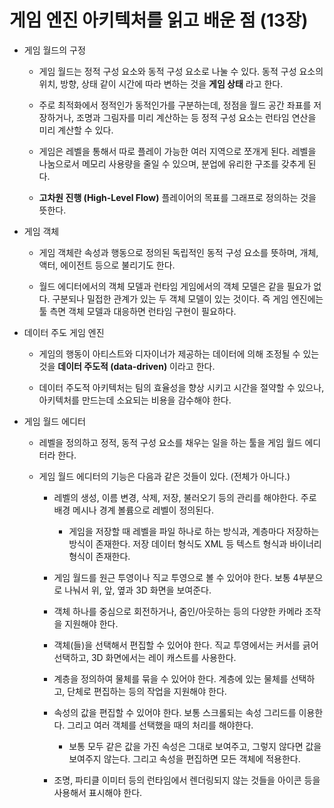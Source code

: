 # 게임 엔진 아키텍처를 읽고 배운 점 (13장)

- 게임 월드의 구정
  - 게임 월드는 정적 구성 요소와 동적 구성 요소로 나눌 수 있다. 동적 구성 요소의 위치, 방향, 상태 같이 시간에 따라 변하는 것을 **게임 상태** 라고 한다.

  - 주로 최적화에서 정적인가 동적인가를 구분하는데, 정점을 월드 공간 좌표를 저장하거나, 조명과 그림자를 미리 계산하는 등 정적 구성 요소는 런타임 연산을 미리 계산할 수 있다.

  - 게임은 레벨을 통해서 따로 플레이 가능한 여러 지역으로 쪼개게 된다. 레벨을 나눔으로서 메모리 사용량을 줄일 수 있으며, 분업에 유리한 구조를 갖추게 된다.

  - **고차원 진행 (High-Level Flow)** 플레이어의 목표를 그래프로 정의하는 것을 뜻한다.

- 게임 객체
  - 게임 객체란 속성과 행동으로 정의된 독립적인 동적 구성 요소를 뜻하며, 개체, 액터, 에이전트 등으로 불리기도 한다.

  - 월드 에디터에서의 객체 모델과 런타임 게임에서의 객체 모델은 같을 필요가 없다. 구분되나 밀접한 관계가 있는 두 객체 모델이 있는 것이다. 즉 게임 엔진에는 툴 측면 객체 모델과 대응하면 런타임 구현이 필요하다.

- 데이터 주도 게임 엔진
  - 게임의 행동이 아티스트와 디자이너가 제공하는 데이터에 의해 조정될 수 있는 것을 **데이터 주도적 (data-driven)** 이라고 한다.

  - 데이터 주도적 아키텍처는 팀의 효율성을 향상 시키고 시간을 절약할 수 있으나, 아키텍처를 만드는데 소요되는 비용을 감수해야 한다.

- 게임 월드 에디터
  - 레벨을 정의하고 정적, 동적 구성 요소를 채우는 일을 하는 툴을 게임 월드 에디터라 한다.

  - 게임 월드 에디터의 기능은 다음과 같은 것들이 있다. (전체가 아니다.)
    - 레벨의 생성, 이름 변경, 삭제, 저장, 불러오기 등의 관리를 해야한다. 주로 배경 메시나 경계 볼륨으로 레벨이 정의된다.
      - 게임을 저장할 때 레벨을 파일 하나로 하는 방식과, 계층마다 저장하는 방식이 존재한다. 저장 데이터 형식도 XML 등 텍스트 형식과 바이너리 형식이 존재한다.

    - 게임 월드를 원근 투영이나 직교 투영으로 볼 수 있어야 한다. 보통 4부분으로 나눠서 위, 앞, 옆과 3D 화면을 보여준다.

    - 객체 하나를 중심으로 회전하거나, 줌인/아웃하는 등의 다양한 카메라 조작을 지원해야 한다.

    - 객체(들)을 선택해서 편집할 수 있어야 한다. 직교 투영에서는 커서를 긁어 선택하고, 3D 화면에서는 레이 캐스트를 사용한다.

    - 계층을 정의하여 물체를 묶을 수 있어야 한다. 계층에 있는 물체를 선택하고, 단체로 편집하는 등의 작업을 지원해야 한다.

    - 속성의 값을 편집할 수 있어야 한다. 보통 스크롤되는 속성 그리드를 이용한다. 그리고 여러 객체를 선택했을 때의 처리를 해야한다.
      - 보통 모두 같은 값을 가진 속성은 그대로 보여주고, 그렇지 않다면 값을 보여주지 않는다. 그리고 속성을 편집하면 모든 객체에 적용한다.

    - 조명, 파티클 이미터 등의 런타임에서 렌더링되지 않는 것들을 아이콘 등을 사용해서 표시해야 한다.
